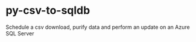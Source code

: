 # py-csv-to-sqldb
Schedule a csv download, purify data and perform an update on an Azure SQL Server
